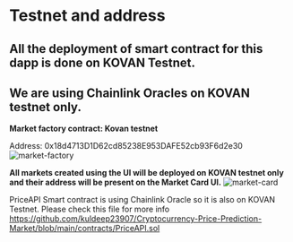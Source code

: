 # Testnet and address

## All the deployment of smart contract for this dapp is done on **KOVAN Testnet**.
## We are using **Chainlink Oracles** on KOVAN testnet only.

**Market factory contract: Kovan testnet**

Address: 0x18d4713D1D62cd85238E953DAFE52cb93F6d2e30
![market-factory](https://user-images.githubusercontent.com/24249646/102809380-e85f5400-43e7-11eb-9a9d-fbf0f4d8eda4.png)


**All markets created using the UI will be deployed on KOVAN testnet only and their address will be present on the Market Card UI.**
![market-card](https://user-images.githubusercontent.com/24249646/102809422-fc0aba80-43e7-11eb-8762-fa16c5630131.png)

PriceAPI Smart contract is using Chainlink Oracle so it is also on KOVAN Testnet. Please check this file for more info https://github.com/kuldeep23907/Cryptocurrency-Price-Prediction-Market/blob/main/contracts/PriceAPI.sol
